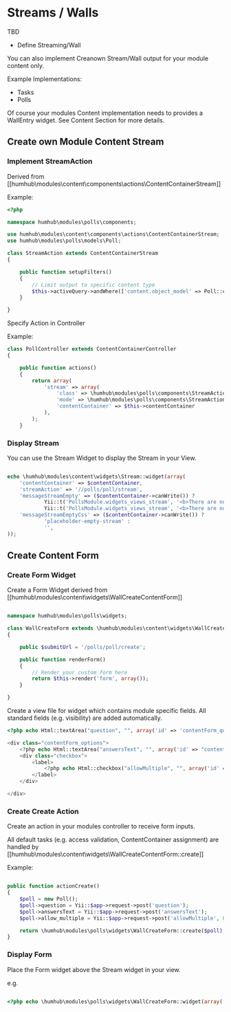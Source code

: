 # Streams / Walls

TBD

- Define Streaming/Wall

You can also implement Creanown Stream/Wall output for your module content only. 

Example Implementations:

- Tasks
- Polls

Of course your modules Content implementation needs to provides a WallEntry widget. See Content Section for more details.


## Create own Module Content Stream

### Implement StreamAction

Derived from [[humhub\modules\content\components\actions\ContentContainerStream]]

Example:

```php
<?php

namespace humhub\modules\polls\components;

use humhub\modules\content\components\actions\ContentContainerStream;
use humhub\modules\polls\models\Poll;

class StreamAction extends ContentContainerStream
{

    public function setupFilters()
    {
		// Limit output to specific content type
        $this->activeQuery->andWhere(['content.object_model' => Poll::className()]);
    }

}

```

Specify Action in Controller

Example:

```php
class PollController extends ContentContainerController
{

    public function actions()
    {
        return array(
            'stream' => array(
                'class' => \humhub\modules\polls\components\StreamAction::className(),
                'mode' => \humhub\modules\polls\components\StreamAction::MODE_NORMAL,
                'contentContainer' => $this->contentContainer
            ),
        );
    }
```

### Display Stream

You can use the Stream Widget to display the Stream in your View.

```php

echo \humhub\modules\content\widgets\Stream::widget(array(
    'contentContainer' => $contentContainer,
    'streamAction' => '//polls/poll/stream',
    'messageStreamEmpty' => ($contentContainer->canWrite()) ?
            Yii::t('PollsModule.widgets_views_stream', '<b>There are no polls yet!</b><br>Be the first and create one...') :
            Yii::t('PollsModule.widgets_views_stream', '<b>There are no polls yet!</b>'),
    'messageStreamEmptyCss' => ($contentContainer->canWrite()) ?
            'placeholder-empty-stream' :
            '',
));

```

## Create Content Form

### Create Form Widget

Create a Form Widget derived from [[humhub\modules\content\widgets\WallCreateContentForm]]

```php

namespace humhub\modules\polls\widgets;

class WallCreateForm extends \humhub\modules\content\widgets\WallCreateContentForm
{

    public $submitUrl = '/polls/poll/create';

    public function renderForm()
    {
        // Render your custom form here
        return $this->render('form', array());
    }

}

```

Create a view file for widget which contains module specific fields. All standard fields (e.g. visibility) are added automatically.

```php
<?php echo Html::textArea("question", "", array('id' => 'contentForm_question', 'class' => 'form-control autosize contentForm', 'rows' => '1', "tabindex" => "1", "placeholder" => Yii::t('PollsModule.widgets_views_pollForm', "Ask something..."))); ?>

<div class="contentForm_options">
    <?php echo Html::textArea("answersText", "", array('id' => "contentForm_answersText", 'rows' => '5', 'style' => 'height: auto !important;', "class" => "form-control contentForm", "tabindex" => "2", "placeholder" => Yii::t('PollsModule.widgets_views_pollForm', "Possible answers (one per line)"))); ?>
    <div class="checkbox">
        <label>
            <?php echo Html::checkbox("allowMultiple", "", array('id' => "contentForm_allowMultiple", 'class' => 'checkbox contentForm', "tabindex" => "4")); ?> <?php echo Yii::t('PollsModule.widgets_views_pollForm', 'Allow multiple answers per user?'); ?>
        </label>
    </div>

</div>
```

### Create Create Action

Create an action in your modules controller to receive form inputs.

All default tasks (e.g. access validation, ContentContainer assignment) are handled by [[humhub\modules\content\widgets\WallCreateContentForm::create]]


Example:

```php

public function actionCreate()
{
    $poll = new Poll();
    $poll->question = Yii::$app->request->post('question');
    $poll->answersText = Yii::$app->request->post('answersText');
    $poll->allow_multiple = Yii::$app->request->post('allowMultiple', 0);

    return \humhub\modules\polls\widgets\WallCreateForm::create($poll);
}


```

### Display Form

Place the Form widget above the Stream widget in your view.

e.g.

```php

<?php echo \humhub\modules\polls\widgets\WallCreateForm::widget(array('contentContainer' => $contentContainer)); ?>

```

